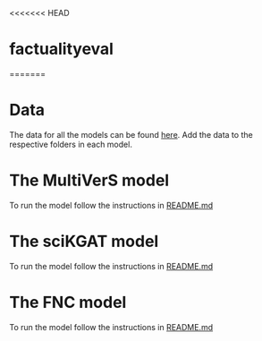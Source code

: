 <<<<<<< HEAD
# factualityeval
=======
# Data
The data for all the models can be found [here](https://o365coloradoedu-my.sharepoint.com/:f:/g/personal/arsr9646_colorado_edu/EulaEDbL9idGoa-1SPW1rmEBdo3CUDmgks2UC2WtBDFwIQ?e=bhAVs4). Add the data to the respective folders in each model.

# The MultiVerS model
To run the model follow the instructions in [README.md](multivers/README.md)

# The sciKGAT model
To run the model follow the instructions in [README.md](scikgat/README.md)

# The FNC model
To run the model follow the instructions in [README.md](fakenewschallenge/README.md)
